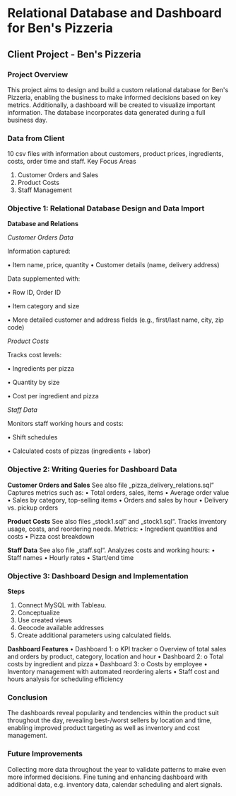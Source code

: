 # Relational Database and Dashboard for Ben's Pizzeria

## Client Project - Ben's Pizzeria
### Project Overview
This project aims to design and build a custom relational database for Ben's Pizzeria, enabling the business to make informed decisions based on key metrics. Additionally, a dashboard will be created to visualize important information. The database incorporates data generated during a full business day.

### Data from Client
10 csv files with information about customers, product prices, ingredients, costs, order time and staff.
Key Focus Areas
1.	Customer Orders and Sales
2.	Product Costs
3.	Staff Management

### Objective 1: Relational Database Design and Data Import

**Database and Relations**

*Customer Orders Data*

Information captured:

•	Item name, price, quantity
•	Customer details (name, delivery address)

Data supplemented with:

•	Row ID, Order ID

•	Item category and size

•	More detailed customer and address fields (e.g., first/last name, city, zip code)

*Product Costs*

Tracks cost levels:

•	Ingredients per pizza

•	Quantity by size

•	Cost per ingredient and pizza

*Staff Data*

Monitors staff working hours and costs:

•	Shift schedules

•	Calculated costs of pizzas (ingredients + labor)

### Objective 2: Writing Queries for Dashboard Data

**Customer Orders and Sales**
See also file „pizza_delivery_relations.sql“
Captures metrics such as:
•	Total orders, sales, items
•	Average order value
•	Sales by category, top-selling items
•	Orders and sales by hour
•	Delivery vs. pickup orders

**Product Costs**
See also files „stock1.sql“ and „stock1.sql“.
Tracks inventory usage, costs, and reordering needs. Metrics:
•	Ingredient quantities and costs
•	Pizza cost breakdown

**Staff Data**
See also file „staff.sql“.
Analyzes costs and working hours:
•	Staff names
•	Hourly rates
•	Start/end time

### Objective 3: Dashboard Design and Implementation 
**Steps**
1.	Connect MySQL with Tableau.
2.	Conceptualize
3.	Use created views
4.	Geocode available addresses
5.	Create additional parameters using calculated fields.

**Dashboard Features**
•	Dashboard 1:
o	KPI tracker
o	Overview of total sales and orders by product, category, location and hour
•	Dashboard 2:
o	Total costs by ingredient and pizza
•	Dashboard 3:
o	Costs by employee
•	Inventory management with automated reordering alerts
•	Staff cost and hours analysis for scheduling efficiency

### Conclusion
The dashboards reveal popularity and tendencies within the product suit throughout the day, revealing best-/worst sellers by location and time, enabling improved product targeting as well as inventory and cost management.

### Future Improvements
Collecting more data throughout the year to validate patterns to make even more informed decisions. Fine tuning and enhancing dashboard with additional data, e.g. inventory data, calendar scheduling and alert signals.
